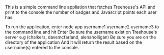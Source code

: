 This is a simple command line appliation that fetches Treehouse's API and print to the console the number of badges and Javascript points each user has.

To run the application, enter node app username1 username2 username3  to the command line and hit Enter
Be sure the username exist on Treehouse's server e.g (chalkers, davemcfarland, alenaholligan)
Be sure you are on the directory of the application
And it will return the result based on the username(s) entered to the console.
